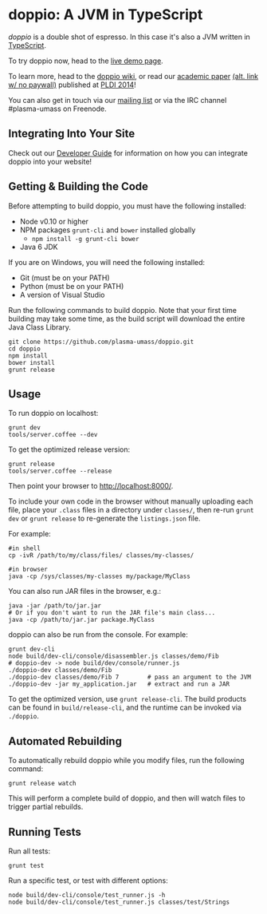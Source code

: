 doppio: A JVM in TypeScript
=================================

_doppio_ is a double shot of espresso.
In this case it's also a JVM written in [TypeScript](http://www.typescriptlang.org/).

To try doppio now, head to the [live demo page](http://plasma-umass.github.io/doppio/).

To learn more, head to the [doppio wiki](https://github.com/plasma-umass/doppio/wiki), or read our [academic paper](http://dl.acm.org/citation.cfm?id=2594293) [(alt. link w/ no paywall)](https://plasma-umass.github.io/doppio-demo/paper.pdf) published at [PLDI 2014](http://conferences.inf.ed.ac.uk/pldi2014/)!

You can also get in touch via our [mailing list][mail] or via the IRC channel
\#plasma-umass on Freenode.

[mail]: https://groups.google.com/forum/?fromgroups#!forum/plasma-umass-gsoc

Integrating Into Your Site
--------------------------

Check out our [Developer Guide](https://github.com/plasma-umass/doppio/wiki/Doppio-Developer-Guide) for information on how you can integrate doppio into your website!

Getting & Building the Code
---------------------------

Before attempting to build doppio, you must have the following installed:
* Node v0.10 or higher
* NPM packages `grunt-cli` and `bower` installed globally
  * `npm install -g grunt-cli bower`
* Java 6 JDK

If you are on Windows, you will need the following installed:
* Git (must be on your PATH)
* Python (must be on your PATH)
* A version of Visual Studio

Run the following commands to build doppio. Note that your first time building may take some time, as the build script will download the entire Java Class Library.

    git clone https://github.com/plasma-umass/doppio.git
    cd doppio
    npm install
    bower install
    grunt release

Usage
-----

To run doppio on localhost:

    grunt dev
    tools/server.coffee --dev

To get the optimized release version:

    grunt release
    tools/server.coffee --release

Then point your browser to [http://localhost:8000/](http://localhost:8000/).

To include your own code in the browser without manually uploading each file,
place your `.class` files in a directory under `classes/`,
then re-run `grunt dev` or `grunt release` to re-generate
the `listings.json` file.

For example:

    #in shell
    cp -ivR /path/to/my/class/files/ classes/my-classes/

    #in browser
    java -cp /sys/classes/my-classes my/package/MyClass

You can also run JAR files in the browser, e.g.:

    java -jar /path/to/jar.jar
    # Or if you don't want to run the JAR file's main class...
    java -cp /path/to/jar.jar package.MyClass

doppio can also be run from the console. For example:

    grunt dev-cli
    node build/dev-cli/console/disassembler.js classes/demo/Fib
    # doppio-dev -> node build/dev/console/runner.js
    ./doppio-dev classes/demo/Fib
    ./doppio-dev classes/demo/Fib 7        # pass an argument to the JVM
    ./doppio-dev -jar my_application.jar   # extract and run a JAR

To get the optimized version, use `grunt release-cli`. The build products can be
found in `build/release-cli`, and the runtime can be invoked via `./doppio`.

Automated Rebuilding
--------------------

To automatically rebuild doppio while you modify files, run the following command:

    grunt release watch

This will perform a complete build of doppio, and then will watch files to trigger partial rebuilds.

Running Tests
-------------

Run all tests:

    grunt test

Run a specific test, or test with different options:

    node build/dev-cli/console/test_runner.js -h
    node build/dev-cli/console/test_runner.js classes/test/Strings

